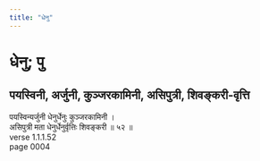 ```yaml
---
title: "धेनु"
---
```


# धेनु; पु
## पयस्विनी, अर्जुनी, कुञ्जरकामिनी, असिपुत्री, शिवङ्करी-वृत्ति
पयस्विन्यर्जुनी धेनुर्धेनुः कुञ्जरकामिनी ।<br />असिपुत्री मता धेनुर्धेनुर्वृत्तिः शिवङ्करी ॥ ५२ ॥<br />verse 1.1.1.52<br />page 0004

